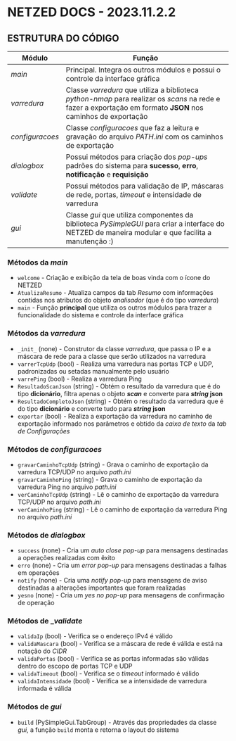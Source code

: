 # NETZED DOCS - 2023.11.2.2

## ESTRUTURA DO CÓDIGO

| Módulo | Função |
| ------ | ------ |
| _main_ | Principal. Integra os outros módulos e possui o controle da interface gráfica|
| _varredura_ | Classe _varredura_ que utiliza a biblioteca _python-nmap_ para realizar os _scans_ na rede e fazer a exportação em formato **JSON** nos caminhos de exportação |
| _configuracoes_ | Classe _configuracoes_ que faz a leitura e gravação do arquivo _PATH.ini_ com os caminhos de exportação |
| _dialogbox_ | Possui métodos para criação dos _pop-ups_ padrões do sistema para **sucesso**, **erro**, **notificação** e **requisição** |
| _validate_ | Possui métodos para validação de IP, máscaras de rede, portas, _timeout_ e intensidade de varredura |
| _gui_ | Classe _gui_ que utiliza componentes da biblioteca _PySimpleGUI_ para criar a interface do NETZED de maneira modular e que facilita a manutenção :) |

### Métodos da _main_

* `welcome` - Criação e exibição da tela de boas vinda com o ícone do NETZED
* `AtualizaResumo` - Atualiza campos da tab _Resumo_ com informações contidas nos atributos do objeto _analisador_ (que é do tipo _varredura_)
* `main` - Função **principal** que utiliza os outros módulos para trazer a funcionalidade do sistema e controle da interface gráfica

### Métodos da _varredura_

* `_init_` (none) - Construtor da classe _varredura_, que passa o IP e a máscara de rede para a classe que serão utilizados na varredura
* `varrerTcpUdp` (bool) - Realiza uma varredura nas portas TCP e UDP, padronizadas ou setadas manualmente pelo usuário
* `varrePing` (bool) - Realiza a varredura Ping
* `ResultadoScanJson` (string) - Obtém o resultado da varredura que é do tipo **dicionário**, filtra apenas o objeto **_scan_** e converte para **_string_ json**
* `ResultadoCompletoJson` (string) - Obtém o resultado da varredura que é do tipo **dicionário** e converte tudo para **_string_ json**
* `exportar` (bool) - Realiza a exportação da varredura no caminho de exportação informado nos parâmetros e obtido da _caixa de texto_ da _tab de Configurações_

### Métodos de _configuracoes_

* `gravarCaminhoTcpUdp` (string) - Grava o caminho de exportação da varredura TCP/UDP no arquivo _path.ini_
* `gravarCaminhoPing` (string) - Grava o caminho de exportação da varredura Ping no arquivo _path.ini_
* `verCaminhoTcpUdp` (string) - Lê o caminho de exportação da varredura TCP/UDP no arquivo _path.ini_
* `verCaminhoPing` (string) - Lê o caminho de exportação da varredura Ping no arquivo _path.ini_

### Métodos de _dialogbox_

* `success` (none) - Cria um _auto close pop-up_ para mensagens destinadas a operações realizadas com êxito
* `erro` (none) - Cria um _error pop-up_ para mensagens destinadas a falhas em operações
* `notify` (none) - Cria uma _notify pop-up_ para mensagens de aviso destinadas a alterações importantes que foram realizadas
* `yesno` (none) - Cria um _yes no pop-up_ para mensagens de confirmação de operação

### Métodos de __validate_

* `validaIp` (bool) - Verifica se o endereço IPv4 é válido
* `validaMascara` (bool) - Verifica se a máscara de rede é válida e está na notação do _CIDR_
* `validaPortas` (bool) - Verifica se as portas informadas são válidas dentro do escopo de portas TCP e UDP
* `validaTimeout` (bool) - Verifica se o _timeout_ informado é válido
* `validaIntensidade` (bool) - Verifica se a intensidade de varredura informada é válida

### Métodos de _gui_

* `build` (PySimpleGui.TabGroup) - Através das propriedades da classe _gui_, a função `build` monta e retorna o layout do sistema
